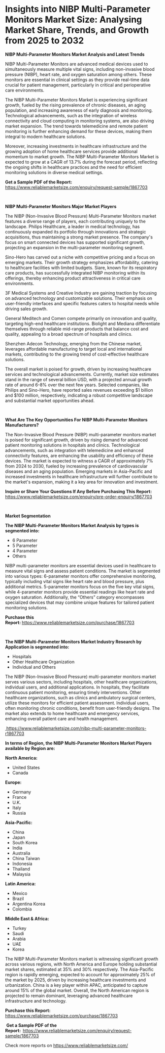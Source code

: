 <p><h1>Insights into NIBP Multi-Parameter Monitors Market Size: Analysing Market Share, Trends, and Growth from 2025 to 2032</h1></p><p><strong>NIBP Multi-Parameter Monitors Market Analysis and Latest Trends</strong></p>
<p><p>NIBP Multi-Parameter Monitors are advanced medical devices used to simultaneously measure multiple vital signs, including non-invasive blood pressure (NIBP), heart rate, and oxygen saturation among others. These monitors are essential in clinical settings as they provide real-time data crucial for patient management, particularly in critical and perioperative care environments. </p><p>The NIBP Multi-Parameter Monitors Market is experiencing significant growth, fueled by the rising prevalence of chronic diseases, an aging population, and increasing awareness of early diagnosis and monitoring. Technological advancements, such as the integration of wireless connectivity and cloud computing in monitoring systems, are also driving market expansion. The trend towards telemedicine and remote patient monitoring is further enhancing demand for these devices, making them integral to modern healthcare solutions. </p><p>Moreover, increasing investments in healthcare infrastructure and the growing adoption of home healthcare services provide additional momentum to market growth. The NIBP Multi-Parameter Monitors Market is expected to grow at a CAGR of 13.7% during the forecast period, reflecting the ongoing shifts in healthcare practices and the need for efficient monitoring solutions in diverse medical settings.</p></p>
<p><strong>Get a Sample PDF of the Report:&nbsp;</strong> <a href="https://www.reliablemarketsize.com/enquiry/request-sample/1867703?utm_campaign=2281&utm_medium=2&utm_source=Github&utm_content=ia&utm_term=05032025&utm_id=nibp-multi-parameter-monitors">https://www.reliablemarketsize.com/enquiry/request-sample/1867703</a></p>
<p>&nbsp;</p>
<p><strong>NIBP Multi-Parameter Monitors Major Market Players</strong></p>
<p><p>The NIBP (Non-Invasive Blood Pressure) Multi-Parameter Monitors market features a diverse range of players, each contributing uniquely to the landscape. Philips Healthcare, a leader in medical technology, has continuously expanded its portfolio through innovations and strategic acquisitions, thus maintaining a strong market presence. The company's focus on smart connected devices has supported significant growth, projecting an expansion in the multi-parameter monitoring segment.</p><p>Sino-Hero has carved out a niche with competitive pricing and a focus on emerging markets. Their growth strategy emphasizes affordability, catering to healthcare facilities with limited budgets. Siare, known for its respiratory care products, has successfully integrated NIBP monitoring within its offerings, thereby enhancing product attractiveness in critical care environments.</p><p>3F Medical Systems and Creative Industry are gaining traction by focusing on advanced technology and customizable solutions. Their emphasis on user-friendly interfaces and specific features caters to hospital needs while driving sales growth.</p><p>General Meditech and Comen compete primarily on innovation and quality, targeting high-end healthcare institutions. Biolight and Mediana differentiate themselves through reliable mid-range products that balance cost and quality, appealing to a broad spectrum of hospitals and clinics.</p><p>Shenzhen Adecon Technology, emerging from the Chinese market, leverages affordable manufacturing to target local and international markets, contributing to the growing trend of cost-effective healthcare solutions.</p><p>The overall market is poised for growth, driven by increasing healthcare services and technological advancements. Currently, market size estimates stand in the range of several billion USD, with a projected annual growth rate of around 6-8% over the next few years. Selected companies, like Philips and Sino-Hero, have reported sales revenues exceeding $1 billion and $100 million, respectively, indicating a robust competitive landscape and substantial market opportunities ahead.</p></p>
<p>&nbsp;</p>
<p><strong>What Are The Key Opportunities For NIBP Multi-Parameter Monitors Manufacturers?</strong></p>
<p><p>The Non-Invasive Blood Pressure (NIBP) multi-parameter monitors market is poised for significant growth, driven by rising demand for advanced patient monitoring solutions in hospitals and clinics. Technological advancements, such as integration with telemedicine and enhanced connectivity features, are enhancing the usability and efficiency of these devices. The market is expected to witness a CAGR of approximately 7% from 2024 to 2030, fueled by increasing prevalence of cardiovascular diseases and an aging population. Emerging markets in Asia-Pacific and increased investments in healthcare infrastructure will further contribute to the market's expansion, making it a key area for innovation and investment.</p></p>
<p><strong>Inquire or Share Your Questions If Any Before Purchasing This Report:</strong> <a href="https://www.reliablemarketsize.com/enquiry/pre-order-enquiry/1867703?utm_campaign=2281&utm_medium=2&utm_source=Github&utm_content=ia&utm_term=05032025&utm_id=nibp-multi-parameter-monitors">https://www.reliablemarketsize.com/enquiry/pre-order-enquiry/1867703</a></p>
<p>&nbsp;</p>
<p><strong>Market Segmentation</strong></p>
<p><strong>The NIBP Multi-Parameter Monitors Market Analysis by types is segmented into:</strong></p>
<p><ul><li>6 Parameter</li><li>5 Parameter</li><li>4 Parameter</li><li>Others</li></ul></p>
<p><p>NIBP multi-parameter monitors are essential devices used in healthcare to measure vital signs and assess patient conditions. The market is segmented into various types: 6-parameter monitors offer comprehensive monitoring, typically including vital signs like heart rate and blood pressure, plus additional metrics. 5-parameter monitors focus on the five key vital signs, while 4-parameter monitors provide essential readings like heart rate and oxygen saturation. Additionally, the “Others” category encompasses specialized devices that may combine unique features for tailored patient monitoring solutions.</p></p>
<p><strong>Purchase this Report:&nbsp;</strong><a href="https://www.reliablemarketsize.com/purchase/1867703?utm_campaign=2281&utm_medium=2&utm_source=Github&utm_content=ia&utm_term=05032025&utm_id=nibp-multi-parameter-monitors">https://www.reliablemarketsize.com/purchase/1867703</a></p>
<p>&nbsp;</p>
<p><strong>The NIBP Multi-Parameter Monitors Market Industry Research by Application is segmented into:</strong></p>
<p><ul><li>Hospitals</li><li>Other Healthcare Organization</li><li>Individual and Others</li></ul></p>
<p><p>The NIBP (Non-Invasive Blood Pressure) multi-parameter monitors market serves various sectors, including hospitals, other healthcare organizations, individual users, and additional applications. In hospitals, they facilitate continuous patient monitoring, ensuring timely interventions. Other healthcare organizations, such as clinics and ambulatory surgical centers, utilize these monitors for efficient patient assessment. Individual users, often monitoring chronic conditions, benefit from user-friendly designs. The market also extends to home healthcare and emergency services, enhancing overall patient care and health management.</p></p>
<p><a href="https://www.reliablemarketsize.com/nibp-multi-parameter-monitors-r1867703?utm_campaign=2281&utm_medium=2&utm_source=Github&utm_content=ia&utm_term=05032025&utm_id=nibp-multi-parameter-monitors">&nbsp;https://www.reliablemarketsize.com/nibp-multi-parameter-monitors-r1867703</a></p>
<p><strong>In terms of Region, the NIBP Multi-Parameter Monitors Market Players available by Region are:</strong></p>
<p>
    <p> <strong> North America: </strong>
        <ul>
            <li>United States</li>
            <li>Canada</li>
        </ul>
        </p> 
    <p> <strong> Europe: </strong>
        <ul>
            <li>Germany</li>
            <li>France</li>
            <li>U.K.</li>
            <li>Italy</li>
            <li>Russia</li>
        </ul>
        </p> 
    <p> <strong> Asia-Pacific: </strong>
        <ul>
            <li>China</li>
            <li>Japan</li>
            <li>South Korea</li>
            <li>India</li>
            <li>Australia</li>
            <li>China Taiwan</li>
            <li>Indonesia</li>
            <li>Thailand</li>
            <li>Malaysia</li>
        </ul>
        </p> 
    <p> <strong> Latin America: </strong>
        <ul>
            <li>Mexico</li>
            <li>Brazil</li>
            <li>Argentina Korea</li>
            <li>Colombia</li>
        </ul>
        </p> 
    <p> <strong> Middle East & Africa: </strong>
        <ul>
            <li>Turkey</li>
            <li>Saudi</li>
            <li>Arabia</li>
            <li>UAE</li>
            <li>Korea</li>
        </ul>
    </p>
    </p>
<p><p>The NIBP Multi-Parameter Monitors market is witnessing significant growth across various regions, with North America and Europe holding substantial market shares, estimated at 35% and 30% respectively. The Asia-Pacific region is rapidly emerging, expected to account for approximately 25% of the market by 2025, driven by increasing healthcare investments and urbanization. China is a key player within APAC, anticipated to capture around 15% of the global market. Overall, the North American region is projected to remain dominant, leveraging advanced healthcare infrastructure and technology.</p></p>
<p><strong>Purchase this Report: </strong><a href="https://www.reliablemarketsize.com/purchase/1867703?utm_campaign=2281&utm_medium=2&utm_source=Github&utm_content=ia&utm_term=05032025&utm_id=nibp-multi-parameter-monitors">https://www.reliablemarketsize.com/purchase/1867703</a></p>
<p>&nbsp;<strong>Get a Sample PDF of the Report:&nbsp;&nbsp;</strong><a href="https://www.reliablemarketsize.com/enquiry/request-sample/1867703?utm_campaign=2281&utm_medium=2&utm_source=Github&utm_content=ia&utm_term=05032025&utm_id=nibp-multi-parameter-monitors">https://www.reliablemarketsize.com/enquiry/request-sample/1867703</a></p>
<p><strong></strong></p>
<p>Check more reports on <a href="https://www.reliablemarketsize.com/?utm_campaign=2281&utm_medium=2&utm_source=Github&utm_content=ia&utm_term=05032025&utm_id=nibp-multi-parameter-monitors">https://www.reliablemarketsize.com/</a></p>